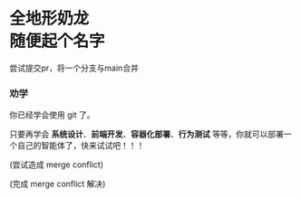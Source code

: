 # 全地形奶龙<br> 随便起个名字
尝试提交pr，将一个分支与main合并

### 劝学

你已经学会使用 git 了。

只要再学会
**系统设计**、**前端开发**、**容器化部署**、**行为测试**
等等，你就可以部署一个自己的智能体了，快来试试吧！！！

(尝试造成 merge conflict)

(完成 merge conflict 解决)
